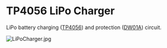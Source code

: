 # TP4056 LiPo Charger

LiPo battery charging ([TP4056](https://datasheet.lcsc.com/szlcsc/1904031009_TPOWER-TP4056_C382139.pdf)) and protection ([DW01A](https://datasheet.lcsc.com/szlcsc/1901091236_PUOLOP-DW01A_C351410.pdf)) circuit.

![LiPoCharger.jpg](https://image.easyeda.com/pullimage/1AFRDXL18TS9FlEvhszar0sCkHfKe3Lg5W7eNZ97.jpeg)
